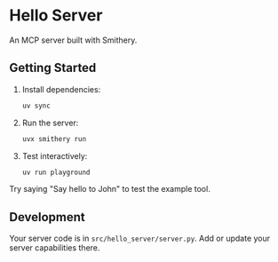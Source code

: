 # Hello Server

An MCP server built with Smithery.

## Getting Started

1. Install dependencies:
   ```bash
   uv sync
   ```

2. Run the server:
   ```bash
   uvx smithery run
   ```

3. Test interactively:

   ```bash
   uv run playground
   ```

Try saying "Say hello to John" to test the example tool.

## Development

Your server code is in `src/hello_server/server.py`. Add or update your server capabilities there.
